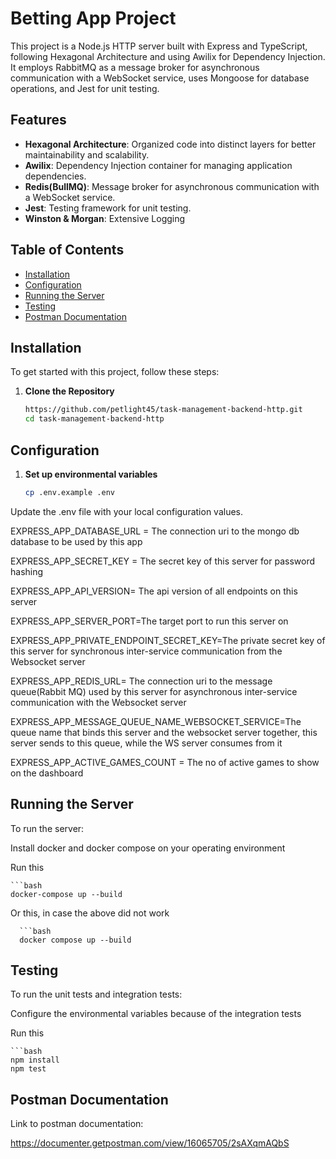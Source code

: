# Betting App Project

This project is a Node.js HTTP server built with Express and TypeScript, following Hexagonal Architecture and using Awilix for Dependency Injection. It employs RabbitMQ as a message broker for asynchronous communication with a WebSocket service, uses Mongoose for database operations, and Jest for unit testing.

## Features

- **Hexagonal Architecture**: Organized code into distinct layers for better maintainability and scalability.
- **Awilix**: Dependency Injection container for managing application dependencies.
- **Redis(BullMQ)**: Message broker for asynchronous communication with a WebSocket service.
- **Jest**: Testing framework for unit testing.
- **Winston & Morgan**: Extensive Logging


## Table of Contents

- [Installation](#installation)
- [Configuration](#configuration)
- [Running the Server](#running-the-server)
- [Testing](#testing)
- [Postman Documentation](#postman-documentation)

## Installation

To get started with this project, follow these steps:

1. **Clone the Repository**

   ```bash
   https://github.com/petlight45/task-management-backend-http.git
   cd task-management-backend-http
   
## Configuration
   
1. **Set up environmental variables**

   ```bash
   cp .env.example .env
 Update the .env file with your local configuration values.
 
 EXPRESS_APP_DATABASE_URL = The connection uri to the mongo db database to be used by this app
 
 EXPRESS_APP_SECRET_KEY = The secret key of this server for password hashing
 
 EXPRESS_APP_API_VERSION= The api version of all endpoints on this server
 
 EXPRESS_APP_SERVER_PORT=The target port to run this server on
 
 EXPRESS_APP_PRIVATE_ENDPOINT_SECRET_KEY=The private secret key of this server for synchronous inter-service communication from the Websocket server

 EXPRESS_APP_REDIS_URL= The connection uri to the message queue(Rabbit MQ) used by this server for asynchronous inter-service communication with the Websocket server 
 
 EXPRESS_APP_MESSAGE_QUEUE_NAME_WEBSOCKET_SERVICE=The queue name that binds this server and the websocket server together, this server sends to this queue, while the WS server consumes from it
 
 EXPRESS_APP_ACTIVE_GAMES_COUNT = The no of active games to show on the dashboard
 
 ## Running the Server
 
 To run the server:
 
 Install docker and docker compose on your operating environment
 
 Run this
 
    ```bash
    docker-compose up --build
    
Or this, in case the above did not work

      ```bash
      docker compose up --build

## Testing
 
 To run the unit tests and integration tests:
 
 Configure the environmental variables because of the integration tests
 
 Run this
 
    ```bash
    npm install
    npm test
    
    
## Postman Documentation
 
 Link to postman documentation:
 
https://documenter.getpostman.com/view/16065705/2sAXqmAQbS